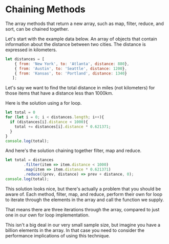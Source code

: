 # Chaining Methods

The array methods that return a new array, such as map, filter, reduce, and sort, can be chained together.

Let's start with the example data below. An array of objects that contain information about the distance between two cities. The distance is expressed in kilometers.

```javascript
let distances = [
    { from: 'New York', to: 'Atlanta', distance: 880},
    { from: 'Austin', to: 'Seattle', distance: 1200},
    { from: 'Kansas', to: 'Portland', distance: 1340}
   ];
```

Let's say we want to find the total distance in miles \(not kilometers\) for  those items that have a distance less than 1000km.

Here is the solution using a for loop.

```javascript
let total = 0
for (let i = 0; i < distances.length; i++){
  if (distances[i].distance < 1000){
    total += distances[i].distance * 0.621371;
  }
}
console.log(total);
```

And here's the solution chaining together filter, map and reduce.

```javascript
let total = distances
        .filter(item => item.distance < 1000)
        .map(item => item.distance * 0.621371)
        .reduce((prev, distance) => prev + distance, 0);
console.log(total);
```

This solution looks nice, but there's actually a problem that you should be aware of. Each method, filter, map, and reduce, perform their own for loop to iterate through the elements in the array and call the function we supply. 

That means there are three iterations through the array, compared to just one in our own for loop implementation. 

This isn't a big deal in our very small sample size, but imagine you have a billion elements in the array. In that case you need to consider the performance implications of using this technique.


